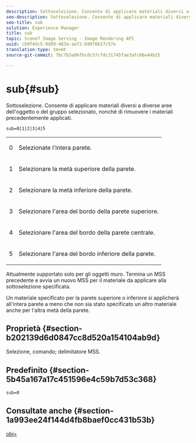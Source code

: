 ```yaml
---
description: Sottoselezione. Consente di applicare materiali diversi a diverse aree dell'oggetto o del gruppo selezionato, nonché di rimuovere i materiali precedentemente applicati.
seo-description: Sottoselezione. Consente di applicare materiali diversi a diverse aree dell'oggetto o del gruppo selezionato, nonché di rimuovere i materiali precedentemente applicati.
seo-title: sub
solution: Experience Manager
title: sub
topic: Scene7 Image Serving - Image Rendering API
uuid: cb9f4dc5-9d89-483a-ae72-b9076b27c57e
translation-type: tm+mt
source-git-commit: 7bc7b3a86fbcdc57cfdc31745fae3afc06e44b15

---
```



# sub{#sub}

Sottoselezione. Consente di applicare materiali diversi a diverse aree dell&#39;oggetto o del gruppo selezionato, nonché di rimuovere i materiali precedentemente applicati.

`sub=0|1|2|3|4|5`

<table id="simpletable_F6BF91BD2C4B47BF8A28032E392D37F0"> 
 <tr class="strow"> 
  <td class="stentry"> <p>0 </p> </td> 
  <td class="stentry"> <p>Selezionate l'intera parete. </p> </td> 
 </tr> 
 <tr class="strow"> 
  <td class="stentry"> <p>1 </p> </td> 
  <td class="stentry"> <p>Selezionare la metà superiore della parete. </p> </td> 
 </tr> 
 <tr class="strow"> 
  <td class="stentry"> <p>2 </p> </td> 
  <td class="stentry"> <p>Selezionare la metà inferiore della parete. </p> </td> 
 </tr> 
 <tr class="strow"> 
  <td class="stentry"> <p>3 </p> </td> 
  <td class="stentry"> <p>Selezionare l'area del bordo della parete superiore. </p> </td> 
 </tr> 
 <tr class="strow"> 
  <td class="stentry"> <p>4 </p> </td> 
  <td class="stentry"> <p>Selezionare l'area del bordo della parete centrale. </p> </td> 
 </tr> 
 <tr class="strow"> 
  <td class="stentry"> <p>5 </p> </td> 
  <td class="stentry"> <p>Selezionare l'area del bordo inferiore della parete. </p> </td> 
 </tr> 
</table>

Attualmente supportato solo per gli oggetti muro. Termina un MSS precedente e avvia un nuovo MSS per il materiale da applicare alla sottoselezione specificata.

Un materiale specificato per la parete superiore o inferiore si applicherà all&#39;intera parete a meno che non sia stato specificato un altro materiale anche per l&#39;altra metà della parete.

## Proprietà {#section-b202139d6d0847cc8d520a154104ab9d}

Selezione, comando; delimitatore MSS.

## Predefinito {#section-5b45a167a17c451596e4c59b7d53c368}

`sub=0`

## Consultate anche {#section-1a993ee24f144d4fb8baef0cc431b53b}

[obj=](../../../../../ir-api/http-protocol/image-rendering-api-ref/c-ir-http-protocol-ref/c-ir-http-protocol-command-reference/r-ir-obj.md#reference-31e7dac7931b4e0eb3c7589f120a1e6a)
